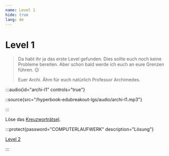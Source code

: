 ```yaml
---
name: Level 1
hide: true
lang: de
---
```


# Level 1

> Da habt ihr ja das erste Level gefunden. Dies sollte euch noch keine Probleme bereiten. Aber schon bald werde ich euch an eure Grenzen führen. 😉
> 
> Euer Archi. Ähm für euch natürlich Professor Archimedes.

:::audio{id="archi-l1" controls="true"}

::source{src="/hyperbook-edubreakout-lgs/audio/archi-l1.mp3"}

:::

Löse das [Kreuzworträtsel](https://puzzel.org/de/crossword/play?p=-NXlIz3wkTWgk49YMXVq).

:::protect{password="COMPUTERLAUFWERK" description="Lösung"}

[Level 2](/nmcxvnwiejw-l2)

:::